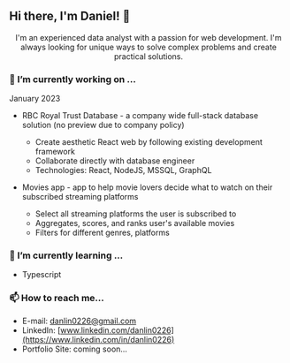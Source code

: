 ## Hi there, I'm Daniel! 👋

<p align="center">
I'm an experienced data analyst with a passion for web development. I'm always looking for unique ways to solve complex problems and create practical solutions.
</p>

### 🔭 I’m currently working on ...

January 2023

- RBC Royal Trust Database - a company wide full-stack database solution (no preview due to company policy)

  - Create aesthetic React web by following existing development framework
  - Collaborate directly with database engineer
  - Technologies: React, NodeJS, MSSQL, GraphQL

- Movies app - app to help movie lovers decide what to watch on their subscribed streaming platforms
  - Select all streaming platforms the user is subscribed to
  - Aggregates, scores, and ranks user's available movies
  - Filters for different genres, platforms

### 🌱 I’m currently learning ...

- Typescript

### 📫 How to reach me...

- E-mail: [danlin0226@gmail.com](mailto:danlin0226@)
- LinkedIn: [www.linkedin.com/danlin0226](https://www.linkedin.com/in/danlin0226)
- Portfolio Site: coming soon...
